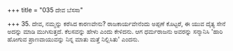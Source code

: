 +++
title = "035 ದೇವ ಬೆಸಸಾ"

+++
35. ದೇವ, ನಮ್ಮನ್ನು ಕರೆಸಿದ ಕಾರಣವೇನು? ರಾಜಕಾರ್ಯವೇನೆಂದು ಅಪ್ಪಣೆ ಕೊಟ್ಟರೆ, ಈ ಯುವ  ದೈತ್ಯ ಸೇನೆ ಅದನ್ನು ಮಾಡಿ ಮುಗಿಸುತ್ತದೆ. ಕೆಲಸವನ್ನು ಹೇಳು ಎಂದು ಕೇಳಿದನು. ಆಗ ಧರ್ಮರಾಜನು ಅವರನ್ನು ಸನ್ಮಾನಿಸಿ 'ಹಾರಿ ಹೋಗುವ ಪ್ರಾಣವಾಯುವನ್ನು ನಿನ್ನ ಮಾತು ಮತ್ತೆ ನಿಲ್ಲಿಸಿತು' ಎಂದನು.